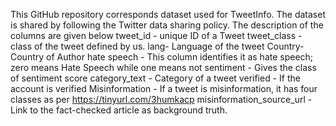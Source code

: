 This GitHub repository corresponds dataset used for TweetInfo. The dataset is shared by following the Twitter data sharing policy. The description of the columns are given below
tweet_id - unique ID of a Tweet
tweet_class - class of the tweet defined by us.
lang- Language of the tweet
Country- Country of Author
hate speech - This column identifies it as hate speech; zero means Hate Speech while one means not
sentiment - Gives the class of sentiment score
category_text - Category of a tweet
verified - If the account is verified
Misinformation - If a tweet is misinformation, it has four classes as per https://tinyurl.com/3humkacp
misinformation_source_url - Link to the fact-checked article as background truth.

